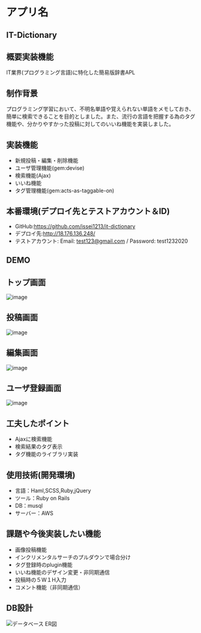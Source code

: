 # アプリ名
## IT-Dictionary

## 概要実装機能
  IT業界(プログラミング言語)に特化した簡易版辞書APL

## 制作背景
  プログラミング学習において、不明名単語や覚えられない単語をメモしておき、簡単に検索できることを目的としました。また、流行の言語を把握する為のタグ機能や、分かりやすかった投稿に対してのいいね機能を実装しました。

## 実装機能
- 新規投稿・編集・削除機能
- ユーザ管理機能(gem:devise)
- 検索機能(Ajax)
- いいね機能
- タグ管理機能(gem:acts-as-taggable-on)

## 本番環境(デプロイ先とテストアカウント＆ID)
- GitHub:https://github.com/issei1213/it-dictionary
- デプロイ先:http://18.176.136.248/
- テストアカウント: Email: test123@gmail.com / Password: test1232020

## DEMO
## トップ画面
![image](https://user-images.githubusercontent.com/59830008/76284294-3b946a00-62e0-11ea-8c62-c46943b3e481.png)

## 投稿画面
![image](https://user-images.githubusercontent.com/59830008/76284326-4fd86700-62e0-11ea-912f-0264ad0b9998.png)

## 編集画面
![image](https://user-images.githubusercontent.com/59830008/76284361-6f6f8f80-62e0-11ea-8efa-29d4bdfb2321.png)

## ユーザ登録画面
![image](https://user-images.githubusercontent.com/59830008/76284379-7bf3e800-62e0-11ea-9854-ecc562f3be67.png)


## 工夫したポイント
 - Ajaxに検索機能
 - 検索結果のタグ表示
 - タグ機能のライブラリ実装


## 使用技術(開発環境)
  - 言語：Haml,SCSS,Ruby,jQuery
  - ツール：Ruby on Rails
  - DB：musql
  - サーバー：AWS

## 課題や今後実装したい機能
  - 画像投稿機能
  - インクリメンタルサーチのプルダウンで場合分け
  - タグ登録時のplugin機能
  - いいね機能のデザイン変更・非同期通信
  - 投稿時の５W１H入力
  - コメント機能（非同期通信）

## DB設計
![データベース ER図](https://user-images.githubusercontent.com/59830008/76284469-c7a69180-62e0-11ea-9ab1-68c0278c42ce.jpeg)
